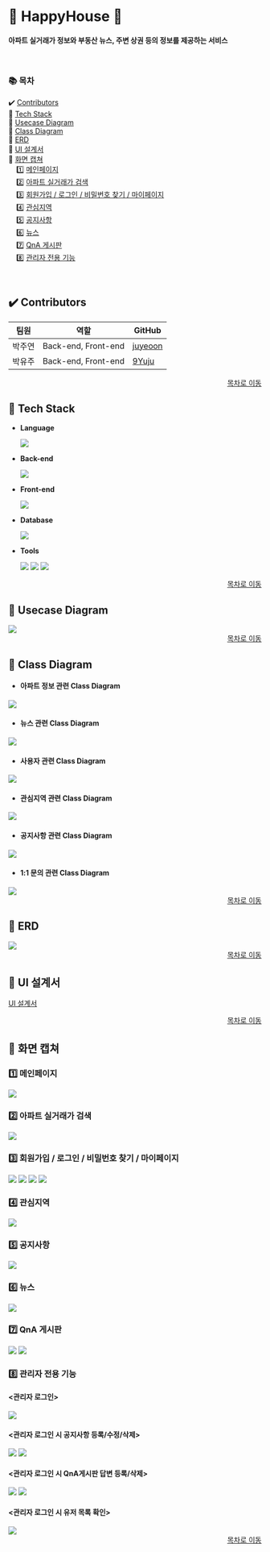 # :house_with_garden: HappyHouse :house_with_garden:
#### 아파트 실거래가 정보와 부동산 뉴스, 주변 상권 등의 정보를 제공하는 서비스

<br/>

### :books: 목차  

:heavy_check_mark: [Contributors](#heavy_check_mark-contributors)   
:notebook_with_decorative_cover: [Tech Stack](#notebook_with_decorative_cover-tech-stack)   
:closed_book: [Usecase Diagram](#closed_book-usecase-diagram)   
:green_book: [Class Diagram](#green_book-class-diagram)   
:blue_book: [ERD](#blue_book-erd)  
:orange_book: [UI 설계서](#orange_book-ui-설계서)  
:ledger: [화면 캡쳐](#ledger-화면-캡쳐)  
&nbsp;&nbsp;&nbsp; :one: [메인페이지](#one-메인페이지)  
&nbsp;&nbsp;&nbsp; :two: [아파트 실거래가 검색](#two-아파트-실거래가-검색)  
&nbsp;&nbsp;&nbsp; :three: [회원가입 / 로그인 / 비밀번호 찾기 / 마이페이지](#three-회원가입--로그인--비밀번호-찾기--마이페이지)  
&nbsp;&nbsp;&nbsp; :four: [관심지역](#four-관심지역)  
&nbsp;&nbsp;&nbsp; :five: [공지사항](#five-공지사항)  
&nbsp;&nbsp;&nbsp; :six: [뉴스](#six-뉴스)  
&nbsp;&nbsp;&nbsp; :seven: [QnA 게시판](#seven-qna-게시판)  
&nbsp;&nbsp;&nbsp; :eight: [관리자 전용 기능](#eight-관리자-전용-기능)  
  
<br>

<!-- ----------------------------------------------------------------------------------------------------------- -->

## :heavy_check_mark: Contributors

| 팀원   | 역할                              | GitHub                              |
| ------ | --------------------------------- | --------------------------------- |
| 박주연 | Back-end, Front-end | [juyeoon](https://github.com/juyeoon)  |
| 박유주 | Back-end, Front-end | [9Yuju](https://github.com/9Yuju)   |

<div align=right><a href="#books-목차">목차로 이동</a></div>

<!-- ----------------------------------------------------------------------------------------------------------- -->

## :notebook_with_decorative_cover: Tech Stack
+ **Language**  

    <img src="https://img.shields.io/badge/java-007396?style=for-the-badge&logo=java&logoColor=white"> 
    
+ **Back-end**  

    <img src="https://img.shields.io/badge/Spring Boot-6DB33F?style=for-the-badge&logo=Spring Boot&logoColor=white">

+ **Front-end**  

    <img src="https://img.shields.io/badge/vue.js-4FC08D?style=for-the-badge&logo=vue.js&logoColor=white"> 
    
+ **Database**  

    <img src="https://img.shields.io/badge/mysql-4479A1?style=for-the-badge&logo=mysql&logoColor=white">
    
+ **Tools**  

    <img src="https://img.shields.io/badge/git-F05032?style=for-the-badge&logo=git&logoColor=white">
    <img src="https://img.shields.io/badge/sts-6DB33F?style=for-the-badge&logo=spring&logoColor=white"> 
    <img src="https://img.shields.io/badge/VS code-007ACC?style=for-the-badge&logo=Visual Studio Code&logoColor=white">

<div align=right><a href="#books-목차">목차로 이동</a></div>

<!-- ----------------------------------------------------------------------------------------------------------- -->

## :closed_book: Usecase Diagram
<img src="https://github.com/juyeoon/HappyHouse/blob/main/Document/usecaseDiagram/usecase_1_all.png">

<div align=right><a href="#books-목차">목차로 이동</a></div>

<!-- ----------------------------------------------------------------------------------------------------------- -->

## :green_book: Class Diagram

+ #### 아파트 정보 관련 Class Diagram
<img src="https://github.com/juyeoon/HappyHouse/blob/main/Document/classDiagram/classDiagram_house.PNG?raw=true">

+ #### 뉴스 관련 Class Diagram
<img src="https://github.com/juyeoon/HappyHouse/blob/main/Document/classDiagram/classDiagram_news.PNG?raw=true">

+ #### 사용자 관련 Class Diagram
<img src="https://github.com/juyeoon/HappyHouse/blob/main/Document/classDiagram/classDiagram_user.PNG?raw=true">

+ #### 관심지역 관련 Class Diagram
<img src="https://github.com/juyeoon/HappyHouse/blob/main/Document/classDiagram/classDiagram_interestArea.PNG?raw=true">

+ #### 공지사항 관련 Class Diagram
<img src="https://github.com/juyeoon/HappyHouse/blob/main/Document/classDiagram/classDiagram_notice.PNG?raw=true">

+ #### 1:1 문의 관련 Class Diagram
<img src="https://github.com/juyeoon/HappyHouse/blob/main/Document/classDiagram/classDiagram_qna.PNG?raw=true">

<div align=right><a href="#books-목차">목차로 이동</a></div>

<!-- ----------------------------------------------------------------------------------------------------------- -->

## :blue_book: ERD

<img src="https://github.com/juyeoon/HappyHouse/blob/main/Document/ERD/happyhouse_ERD.PNG">

<div align=right><a href="#books-목차">목차로 이동</a></div>

<!-- ----------------------------------------------------------------------------------------------------------- -->

## :orange_book: UI 설계서

[UI 설계서](https://github.com/juyeoon/HappyHouse/blob/main/Document/UI_%EC%84%A4%EA%B3%84%EC%84%9C/UI%EC%84%A4%EA%B3%84%EC%84%9C.pdf)

<div align=right><a href="#books-목차">목차로 이동</a></div>

<!-- ----------------------------------------------------------------------------------------------------------- -->

## :ledger: 화면 캡쳐


### :one: 메인페이지  
<img src="https://github.com/juyeoon/HappyHouse/blob/bd40ab4743414787f8f62524d95ec47870bcfa60/Document/screenshot/main.PNG">

<br/>

### :two: 아파트 실거래가 검색   
<img src="https://github.com/juyeoon/HappyHouse/blob/9de4fee10704c6031f9382d33d5ef254b5072724/Document/screenshot/apt_search.PNG">

<br/>

### :three: 회원가입 / 로그인 / 비밀번호 찾기 / 마이페이지   
<img src="https://github.com/juyeoon/HappyHouse/blob/bd40ab4743414787f8f62524d95ec47870bcfa60/Document/screenshot/signup.PNG">
<img src="https://github.com/juyeoon/HappyHouse/blob/bd40ab4743414787f8f62524d95ec47870bcfa60/Document/screenshot/signin.PNG">
<img src="https://github.com/juyeoon/HappyHouse/blob/bd40ab4743414787f8f62524d95ec47870bcfa60/Document/screenshot/find_pw.PNG">
<img src="https://github.com/juyeoon/HappyHouse/blob/bd40ab4743414787f8f62524d95ec47870bcfa60/Document/screenshot/mypage.PNG">

<br/>

### :four: 관심지역   
<img src="https://github.com/juyeoon/HappyHouse/blob/bd40ab4743414787f8f62524d95ec47870bcfa60/Document/screenshot/inserestarea_list.PNG">

<br/>

### :five: 공지사항   
<img src="https://github.com/juyeoon/HappyHouse/blob/bd40ab4743414787f8f62524d95ec47870bcfa60/Document/screenshot/notice_list.PNG">

<br/>

### :six: 뉴스   
<img src="https://github.com/juyeoon/HappyHouse/blob/bd40ab4743414787f8f62524d95ec47870bcfa60/Document/screenshot/news_list.PNG">

<br/>

### :seven: QnA 게시판   
<img src="https://github.com/juyeoon/HappyHouse/blob/bd40ab4743414787f8f62524d95ec47870bcfa60/Document/screenshot/qna_list.PNG">
<img src="https://github.com/juyeoon/HappyHouse/blob/bd40ab4743414787f8f62524d95ec47870bcfa60/Document/screenshot/qna_answer_admin.PNG">

<br/>

### :eight: 관리자 전용 기능 

#### <관리자 로그인>
<img src="https://github.com/juyeoon/HappyHouse/blob/bd40ab4743414787f8f62524d95ec47870bcfa60/Document/screenshot/main_admin_login.PNG">

#### <관리자 로그인 시 공지사항 등록/수정/삭제>
<img src="https://github.com/juyeoon/HappyHouse/blob/bd40ab4743414787f8f62524d95ec47870bcfa60/Document/screenshot/notice_create.PNG">
<img src="https://github.com/juyeoon/HappyHouse/blob/bd40ab4743414787f8f62524d95ec47870bcfa60/Document/screenshot/notice_detail_admin.PNG">

#### <관리자 로그인 시 QnA게시판 답변 등록/삭제>
<img src="https://github.com/juyeoon/HappyHouse/blob/bd40ab4743414787f8f62524d95ec47870bcfa60/Document/screenshot/qna_answer_admin.PNG">
<img src="https://github.com/juyeoon/HappyHouse/blob/bd40ab4743414787f8f62524d95ec47870bcfa60/Document/screenshot/qna_detail_admin.PNG">

#### <관리자 로그인 시 유저 목록 확인>
<img src="https://github.com/juyeoon/HappyHouse/blob/bd40ab4743414787f8f62524d95ec47870bcfa60/Document/screenshot/user_list.PNG">   


<div align=right><a href="#books-목차">목차로 이동</a></div>

